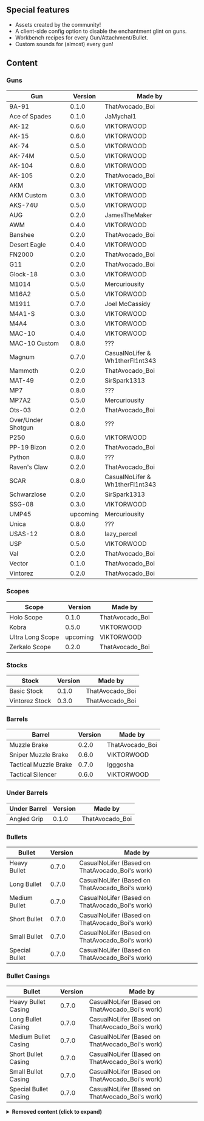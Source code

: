 ## Special features
* Assets created by the community!
* A client-side config option to disable the enchantment glint on guns.
* Workbench recipes for every Gun/Attachment/Bullet.
* Custom sounds for (almost) every gun!

## Content

### Guns
| Gun                | Version  | Made by                         |
|--------------------|----------|---------------------------------|
| 9A-91              | 0.1.0    | ThatAvocado_Boi                 |
| Ace of Spades      | 0.1.0    | JaMychal1                       |
| AK-12              | 0.6.0    | VIKTORWOOD                      |
| AK-15              | 0.6.0    | VIKTORWOOD                      |
| AK-74              | 0.5.0    | VIKTORWOOD                      |
| AK-74M             | 0.5.0    | VIKTORWOOD                      |
| AK-104             | 0.6.0    | VIKTORWOOD                      |
| AK-105             | 0.2.0    | ThatAvocado_Boi                 |
| AKM                | 0.3.0    | VIKTORWOOD                      |
| AKM Custom         | 0.3.0    | VIKTORWOOD                      |
| AKS-74U            | 0.5.0    | VIKTORWOOD                      |
| AUG                | 0.2.0    | JamesTheMaker                   |
| AWM                | 0.4.0    | VIKTORWOOD                      |
| Banshee            | 0.2.0    | ThatAvocado_Boi                 |
| Desert Eagle       | 0.4.0    | VIKTORWOOD                      |
| FN2000             | 0.2.0    | ThatAvocado_Boi                 |
| G11                | 0.2.0    | ThatAvocado_Boi                 |
| Glock-18           | 0.3.0    | VIKTORWOOD                      |
| M1014              | 0.5.0    | Mercuriousity                   |
| M16A2              | 0.5.0    | VIKTORWOOD                      |
| M1911              | 0.7.0    | Joel McCassidy                  |
| M4A1-S             | 0.3.0    | VIKTORWOOD                      |
| M4A4               | 0.3.0    | VIKTORWOOD                      |
| MAC-10             | 0.4.0    | VIKTORWOOD                      |
| MAC-10 Custom      | 0.8.0    | ???                             |
| Magnum             | 0.7.0    | CasualNoLifer & Wh1therFl1nt343 |
| Mammoth            | 0.2.0    | ThatAvocado_Boi                 |
| MAT-49             | 0.2.0    | SirSpark1313                    |
| MP7                | 0.8.0    | ???                             |
| MP7A2              | 0.5.0    | Mercuriousity                   |
| Ots-03             | 0.2.0    | ThatAvocado_Boi                 |
| Over/Under Shotgun | 0.8.0    | ???                             |
| P250               | 0.6.0    | VIKTORWOOD                      |
| PP-19 Bizon        | 0.2.0    | ThatAvocado_Boi                 |
| Python             | 0.8.0    | ???                             |
| Raven's Claw       | 0.2.0    | ThatAvocado_Boi                 |
| SCAR               | 0.8.0    | CasualNoLifer & Wh1therFl1nt343 |
| Schwarzlose        | 0.2.0    | SirSpark1313                    |
| SSG-08             | 0.3.0    | VIKTORWOOD                      |
| UMP45              | upcoming | Mercuriousity                   |
| Unica              | 0.8.0    | ???                             |
| USAS-12            | 0.8.0    | lazy_percel                     |
| USP                | 0.5.0    | VIKTORWOOD                      |
| Val                | 0.2.0    | ThatAvocado_Boi                 |
| Vector             | 0.1.0    | ThatAvocado_Boi                 |
| Vintorez           | 0.2.0    | ThatAvocado_Boi                 |


### Scopes
| Scope | Version | Made by |
|-------|---------|---------|
|Holo Scope|0.1.0|ThatAvocado_Boi|
|Kobra|0.5.0|VIKTORWOOD|
|Ultra Long Scope|upcoming|VIKTORWOOD|
|Zerkalo Scope|0.2.0|ThatAvocado_Boi|


### Stocks
| Stock | Version | Made by |
|-------|---------|---------|
|Basic Stock|0.1.0|ThatAvocado_Boi|
|Vintorez Stock|0.3.0|ThatAvocado_Boi|


### Barrels
| Barrel | Version | Made by |
|--------|---------|---------|
|Muzzle Brake|0.2.0|ThatAvocado_Boi|
|Sniper Muzzle Brake|0.6.0|VIKTORWOOD|
|Tactical Muzzle Brake|0.7.0|Igggosha|
|Tactical Silencer|0.6.0|VIKTORWOOD|


### Under Barrels
| Under Barrel | Version | Made by |
|--------------|---------|---------|
|Angled Grip|0.1.0|ThatAvocado_Boi|


### Bullets
| Bullet | Version | Made by |
|--------|---------|---------|
|Heavy Bullet|0.7.0|CasualNoLifer (Based on ThatAvocado_Boi's work)|
|Long Bullet|0.7.0|CasualNoLifer (Based on ThatAvocado_Boi's work)|
|Medium Bullet|0.7.0|CasualNoLifer (Based on ThatAvocado_Boi's work)|
|Short Bullet|0.7.0|CasualNoLifer (Based on ThatAvocado_Boi's work)|
|Small Bullet|0.7.0|CasualNoLifer (Based on ThatAvocado_Boi's work)|
|Special Bullet|0.7.0|CasualNoLifer (Based on ThatAvocado_Boi's work)|


### Bullet Casings
| Bullet | Version | Made by |
|--------|---------|---------|
|Heavy Bullet Casing|0.7.0|CasualNoLifer (Based on ThatAvocado_Boi's work)|
|Long Bullet Casing|0.7.0|CasualNoLifer (Based on ThatAvocado_Boi's work)|
|Medium Bullet Casing|0.7.0|CasualNoLifer (Based on ThatAvocado_Boi's work)|
|Short Bullet Casing|0.7.0|CasualNoLifer (Based on ThatAvocado_Boi's work)|
|Small Bullet Casing|0.7.0|CasualNoLifer (Based on ThatAvocado_Boi's work)|
|Special Bullet Casing|0.7.0|CasualNoLifer (Based on ThatAvocado_Boi's work)|

<details>
    <summary>
        <b>Removed content (click to expand)</b>
    </summary>

### Ammunition (Removed in 0.7.0, replaced by bullets)
| Ammunition | Version added | Version removed | Made by                           |
|------------|---------------|-----------------|-----------------------------------|
| 9          | 0.2.0         | 0.7.0           | ThatAvocado_Boi                   |
| 45         | 0.2.0         | 0.7.0           | ThatAvocado_Boi                   |
| 5.45       | 0.2.0         | 0.7.0           | ThatAvocado_Boi                   |
| 5.56       | 0.2.0         | 0.7.0           | ThatAvocado_Boi                   |
| 7.62*51    | 0.2.0         | 0.7.0           | ThatAvocado_Boi                   |
| 9*39       | 0.2.0         | 0.7.0           | ThatAvocado_Boi                   |
| 9*39 SP5   | 0.2.0         | 0.7.0           | ThatAvocado_Boi                   |
| 9*39 SP6   | 0.2.0         | 0.7.0           | ThatAvocado_Boi                   |
| JCC        | 0.2.0         | 0.7.0           | ThatAvocado_Boi? / JamesTheMaker? |

</details>
